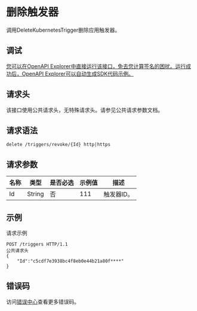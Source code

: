 # 删除触发器

调用DeleteKubernetesTrigger删除应用触发器。

## 调试

[您可以在OpenAPI Explorer中直接运行该接口，免去您计算签名的困扰。运行成功后，OpenAPI Explorer可以自动生成SDK代码示例。](https://api.aliyun.com/#product=CS&api=DeleteKubernetesTrigger&type=ROA&version=2015-12-15)

## 请求头

该接口使用公共请求头，无特殊请求头。请参见公共请求参数文档。

## 请求语法

```
delete /triggers/revoke/{Id} http|https
```

## 请求参数

|名称|类型|是否必选|示例值|描述|
|--|--|----|---|--|
|Id|String|否|111|触发器ID。 |

## 示例

请求示例

```
POST /triggers HTTP/1.1
公共请求头
{
    "Id":"c5cdf7e3938bc4f8eb0e44b21a80f****"
}
```

## 错误码

访问[错误中心](https://error-center.aliyun.com/status/product/CS)查看更多错误码。


